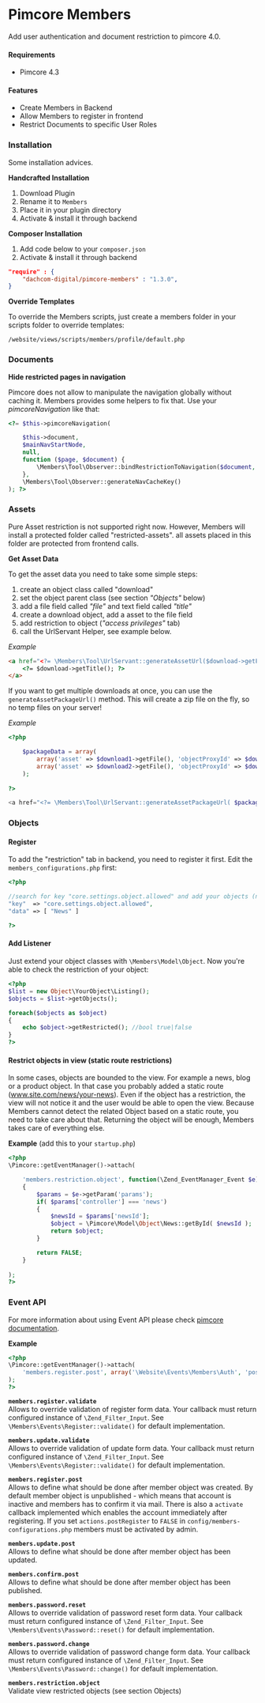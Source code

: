 # Pimcore Members
Add user authentication and document restriction to pimcore 4.0.

#### Requirements
* Pimcore 4.3

#### Features
* Create Members in Backend
* Allow Members to register in frontend
* Restrict Documents to specific User Roles

### Installation
Some installation advices. 

**Handcrafted Installation**   
1. Download Plugin  
2. Rename it to `Members`  
3. Place it in your plugin directory  
4. Activate & install it through backend 

**Composer Installation**  
1. Add code below to your `composer.json`    
2. Activate & install it through backend

```json
"require" : {
    "dachcom-digital/pimcore-members" : "1.3.0",
}
```

**Override Templates**

To override the Members scripts, just create a members folder in your scripts folder to override templates:
 
 `/website/views/scripts/members/profile/default.php`
 
### Documents

**Hide restricted pages in navigation**

Pimcore does not allow to manipulate the navigation globally without caching it.
Members provides some helpers to fix that. Use your *pimcoreNavigation* like that:

```php
<?= $this->pimcoreNavigation(

    $this->document,
    $mainNavStartNode,
    null,
    function ($page, $document) {
        \Members\Tool\Observer::bindRestrictionToNavigation($document, $page);
    },
    \Members\Tool\Observer::generateNavCacheKey()
); ?>
```

### Assets

Pure Asset restriction is not supported right now. However, Members will install a protected folder
called "restricted-assets". all assets placed in this folder are protected from frontend calls.

**Get Asset Data**

To get the asset data you need to take some simple steps:
 
1. create an object class called "download"
3. set the object parent class (see section *"Objects"* below) 
3. add a file field called *"file"* and text field called  *"title"*
4. create a download object, add a asset to the file field
5. add restriction to object (*"access privileges"* tab)
6. call the UrlServant Helper, see example below.

*Example*

```html
<a href="<?= \Members\Tool\UrlServant::generateAssetUrl($download->getFile(), $download->getId()); ?>">
    <?= $download->getTitle(); ?>
</a>
```

If you want to get multiple downloads at once, you can use the `generateAssetPackageUrl()` method.
This will create a zip file on the fly, so no temp files on your server!

*Example*

```php
<?php

    $packageData = array(
        array('asset' => $download1->getFile(), 'objectProxyId' => $download1->getId()),
        array('asset' => $download2->getFile(), 'objectProxyId' => $download2->getId())
    );
    
?>

<a href="<?= \Members\Tool\UrlServant::generateAssetPackageUrl( $packageData ); ?>">Download Zip</a>

```

### Objects

#### Register
To add the "restriction" tab in backend, you need to register it first. Edit the `members_configurations.php` first:

```php
<?php

//search for key "core.settings.object.allowed" and add your objects (name)
"key"  => "core.settings.object.allowed",
"data" => [ "News" ]

?>
```

#### Add Listener
Just extend your object classes with `\Members\Model\Object`. Now you're able to check the restriction of your object:

```php
<?php
$list = new Object\YourObject\Listing();
$objects = $list->getObjects();

foreach($objects as $object)
{
    echo $object->getRestricted(); //bool true|false
}
?>
```

#### Restrict objects in view (static route restrictions)

In some cases, objects are bounded to the view. For example a news, blog or a product object. In that case you probably added a static route (www.site.com/news/your-news).
Even if the object has a restriction, the view will not notice it and the user would be able to open the view. Because Members cannot detect the related Object based on a static route, you need to take care about that.
Returning the object will be enough, Members takes care of everything else.

**Example** (add this to your `startup.php`)

```php
<?php
\Pimcore::getEventManager()->attach(

    'members.restriction.object', function(\Zend_EventManager_Event $e)
    {
        $params = $e->getParam('params');
        if( $params['controller'] === 'news')
        {
            $newsId = $params['newsId'];
            $object = \Pimcore\Model\Object\News::getById( $newsId );
            return $object;
        }

        return FALSE;
    }
    
);
?>
```

### Event API
For more information about using Event API please check [pimcore documentation](https://www.pimcore.org/wiki/pages/viewpage.action?pageId=16854309).

**Example**

```php
<?php
\Pimcore::getEventManager()->attach(
    'members.register.post', array('\Website\Events\Members\Auth', 'postRegister'), 10
);
?>
```
        
**`members.register.validate`**  
Allows to override validation of register form data. Your callback must return configured instance of `\Zend_Filter_Input`. See `\Members\Events\Register::validate()` for default implementation.

**`members.update.validate`**  
Allows to override validation of update form data. Your callback must return configured instance of `\Zend_Filter_Input`. See `\Members\Events\Register::validate()` for default implementation.

**`members.register.post`**  
Allows to define what should be done after member object was created. By default member object is unpublished - which means that account is inactive and members has to confirm it via mail. There is also a `activate` callback implemented which enables the account immediately after registering. If you set `actions.postRegister` to `FALSE` in `config/members-configurations.php` members must be activated by admin.
    
**`members.update.post`**  
Allows to define what should be done after member object has been updated.

**`members.confirm.post`**  
Allows to define what should be done after member object has been published.
    
**`members.password.reset`**  
Allows to override validation of password reset form data. Your callback must return configured instance of `\Zend_Filter_Input`. See `\Members\Events\Password::reset()` for default implementation.

**`members.password.change`**  
Allows to override validation of password change form data. Your callback must return configured instance of `\Zend_Filter_Input`. See `\Members\Events\Password::change()` for default implementation.
        
**`members.restriction.object`**  
Validate view restricted objects (see section Objects)